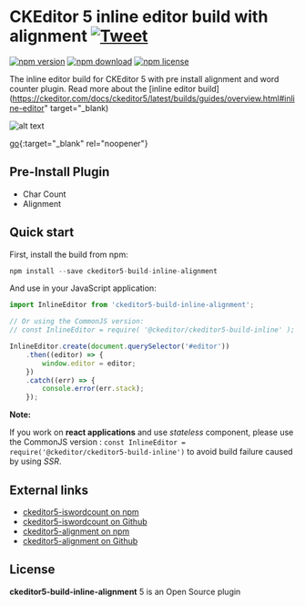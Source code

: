 # CKEditor 5 inline editor build with alignment [![Tweet](https://img.shields.io/twitter/url/http/shields.io.svg?style=social)](https://twitter.com/intent/tweet?text=Check%20out%20ckeditor5-build-inline-alignment%20on%20GitHub&url=https://github.com/isatria/ckeditor5-build-inline-alignment)

[![npm version](https://badge.fury.io/js/ckeditor5-build-inline-alignment.svg)](https://github.com/isatria/ckeditor5-build-inline-alignment)
[![npm download](https://img.shields.io/npm/dt/ckeditor5-build-inline-alignment.svg)](https://github.com/isatria/ckeditor5-build-inline-alignment)
[![npm license](https://img.shields.io/npm/l/ckeditor5-build-inline-alignment.svg)](https://github.com/isatria/ckeditor5-build-inline-alignment)

The inline editor build for CKEditor 5 with pre install alignment and word counter plugin. Read more about the [inline editor build](https://ckeditor.com/docs/ckeditor5/latest/builds/guides/overview.html#inline-editor" target="_blank)

![alt text](https://i.ibb.co/2K7L2pD/Screenshot-2019-05-31-at-11-51-37-PM.png)


[go](http://stackoverflow.com){:target="_blank" rel="noopener"}

## **Pre-Install Plugin**

* Char Count
* Alignment

## **Quick start**

First, install the build from npm:

```javascript
npm install --save ckeditor5-build-inline-alignment
```

And use in your JavaScript application:

```javascript
import InlineEditor from 'ckeditor5-build-inline-alignment';

// Or using the CommonJS version:
// const InlineEditor = require( '@ckeditor/ckeditor5-build-inline' );

InlineEditor.create(document.querySelector('#editor'))
	.then((editor) => {
		window.editor = editor;
	})
	.catch((err) => {
		console.error(err.stack);
	});
```

**Note:**

If you work on **react applications** and use _stateless_ component, please use the CommonJS version :
`const InlineEditor = require('@ckeditor/ckeditor5-build-inline')` to avoid build failure caused by using _SSR_.

## **External links**

-   [ckeditor5-iswordcount on npm](https://www.npmjs.com/package/ckeditor5-iswordcount)
-   [ckeditor5-iswordcount on Github](https://github.com/isatria/ckeditor5-iswordcount)
-   [ckeditor5-alignment on npm](https://www.npmjs.com/package/@ckeditor/ckeditor5-alignment)
-   [ckeditor5-alignment on Github](https://github.com/ckeditor/ckeditor5-alignment)

## **License**

**ckeditor5-build-inline-alignment** 5 is an Open Source plugin
